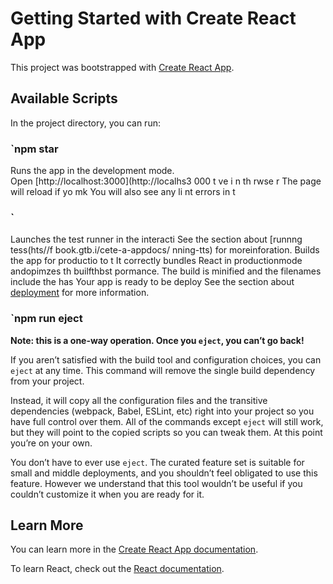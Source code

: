 # Getting Started with Create React App

This project was bootstrapped with [Create React App](https://github.com/facebook/create-react-app).

## Available Scripts 
 
In the project directory, you can run:
### `npm star
 
Runs the app in the development mode.   
Open [http://localhost:3000](http://localhs3 000    t   ve     i   n th rwse r 
The page will reload if yo mk
You will also see any li nt errors in t  
### `   
Launches the test runner in the interacti 
See the section about [runnng tess(hts//f book.gtb.i/cete-a-appdocs/ nning-tts) for moreinforation.
Builds the app for productio to t
It correctly bundles React in productionmode andopimzes th builfthbst pormance.
The build is minified and the filenames include the has
Your app is ready to be deploy
See the section about [deployment](https://facebook.github.io/create-react-app/docs/deployment) for more information.

### `npm run eject

**Note: this is a one-way operation. Once you `eject`, you can’t go back!**

If you aren’t satisfied with the build tool and configuration choices, you can `eject` at any time. This command will remove the single build dependency from your project.

Instead, it will copy all the configuration files and the transitive dependencies (webpack, Babel, ESLint, etc) right into your project so you have full control over them. All of the commands except `eject` will still work, but they will point to the copied scripts so you can tweak them. At this point you’re on your own.

You don’t have to ever use `eject`. The curated feature set is suitable for small and middle deployments, and you shouldn’t feel obligated to use this feature. However we understand that this tool wouldn’t be useful if you couldn’t customize it when you are ready for it.

## Learn More

You can learn more in the [Create React App documentation](https://facebook.github.io/create-react-app/docs/getting-started).

To learn React, check out the [React documentation](https://reactjs.org/).
